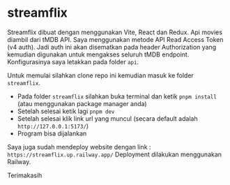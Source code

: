 # streamflix
Streamflix dibuat dengan menggunakan Vite, React dan Redux.
Api movies diambil dari tMDB API. Saya menggunakan metode API Read Access Token (v4 auth).
Jadi auth ini akan disematkan pada header Authorization yang kemudian digunakan untuk mengakses seluruh tMDB endpoint.
Konfigurasinya saya letakkan pada folder ``api``.

Untuk memulai silahkan clone repo ini kemudian masuk ke folder ``streamflix``.
- Pada folder ``streamflix`` silahkan buka terminal dan ketik ``pnpm install`` (atau menggunakan package manager anda)
- Setelah selesai ketik lagi ``pnpm dev``
- Setelah selesai klik link url yang muncul (secara default adalah ``http://127.0.0.1:5173/``)
- Program bisa dijalankan

Saya juga sudah mendeploy website dengan link : ``https://streamflix.up.railway.app/``
Deployment dilakukan menggunakan Railway.

Terimakasih 
